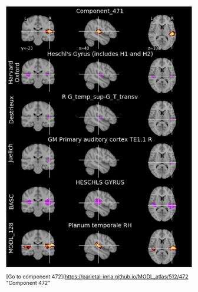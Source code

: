 


![471](preliminary/471.jpg "Component 471")

[Go to component 472](https://parietal-inria.github.io/MODL_atlas/512/472 "Component 472"
